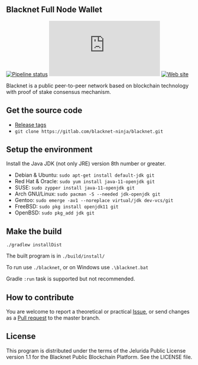 ## Blacknet Full Node Wallet

[![Pipeline status][]](https://gitlab.com/blacknet-ninja/blacknet/pipelines)
[![Web chat][]](https://app.element.io/#/group/+blacknet:matrix.org)
[![Web site][]](https://blacknet.ninja)

Blacknet is a public peer-to-peer network based on blockchain technology with proof of stake consensus mechanism.

## Get the source code

- [Release tags][]
- `git clone https://gitlab.com/blacknet-ninja/blacknet.git`

## Setup the environment

Install the Java JDK (not only JRE) version 8th number or greater.

- Debian & Ubuntu: `sudo apt-get install default-jdk git`
- Red Hat & Oracle: `sudo yum install java-11-openjdk git`
- SUSE: `sudo zypper install java-11-openjdk git`
- Arch GNU/Linux: `sudo pacman -S --needed jdk-openjdk git`
- Gentoo: `sudo emerge -av1 --noreplace virtual/jdk dev-vcs/git`
- FreeBSD: `sudo pkg install openjdk11 git`
- OpenBSD: `sudo pkg_add jdk git`

## Make the build

```
./gradlew installDist
```

The built program is in `./build/install/`

To run use `./blacknet`, or on Windows use `.\blacknet.bat`

Gradle `:run` task is supported but not recommended.

## How to contribute

You are welcome to report a theoretical or practical [Issue][],
or send changes as a [Pull request][] to the master branch.

## License

This program is distributed under the terms of the Jelurida Public License
version 1.1 for the Blacknet Public Blockchain Platform. See the LICENSE file.

[Issue]: https://gitlab.com/blacknet-ninja/blacknet/issues
[Pipeline status]: https://gitlab.com/blacknet-ninja/blacknet/badges/master/pipeline.svg
[Pull request]: https://gitlab.com/blacknet-ninja/blacknet/-/merge_requests
[Release tags]: https://gitlab.com/blacknet-ninja/blacknet/-/tags
[Web chat]: https://img.shields.io/matrix/blacknet:matrix.org
[Web site]: https://img.shields.io/website?url=https%3A%2F%2Fblacknet.ninja
